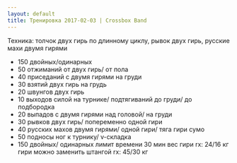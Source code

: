 ```yaml
---
layout: default
title: Тренировка 2017-02-03 | Crossbox Band
---
```


Техника: толчок двух гирь по длинному циклу, рывок двух гирь, русские махи двумя гирями

- 150 двойных/одинарных
- 50 отжиманий от двух гирь/ от пола
- 40 приседаний с двумя гирями на груди
- 30 взятий двух гирь на грудь
- 20 швунгов двух гирь
- 10 выходов силой на турнике/ подтягиваний до груди/ до подбородка
- 20 выпадов с двумя гирями над головой/ на груди
- 30 рывков двух гирь/ попеременно одной гири
- 40 русских махов двумя гирями/ одной гири/ тяга гири сумо
- 50 подносы ног к турнику/ v-складка
- 150 двойных/ одинарных
лимит времени 30 мин
вес гири rx: 24/16 кг
гири можно заменить штангой rx: 45/30 кг 